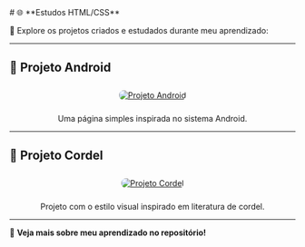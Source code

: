 <link rel="stylesheet" href="style-readme.css">
# 🌐 **Estudos HTML/CSS** 

🎯 Explore os projetos criados e estudados durante meu aprendizado:

---

## 📱 **Projeto Android**  
<div style="text-align:center;">
  <a href="https://ygorhenriquelima.github.io/estudos_Desenvolvimento_web/projetos/Projeto_android/index.html">
    <img src="https://via.placeholder.com/400x200.png?text=Projeto+Android" alt="Projeto Android" style="border-radius: 8px; margin: 10px;">
  </a>
  <p>Uma página simples inspirada no sistema Android.</p>
</div>

---

## 📜 **Projeto Cordel**  
<div style="text-align:center;">
  <a href="https://ygorhenriquelima.github.io/estudos_Desenvolvimento_web/projetos/projeto_cordel/index.html">
    <img src="https://via.placeholder.com/400x200.png?text=Projeto+Cordel" alt="Projeto Cordel" style="border-radius: 8px; margin: 10px;">
  </a>
  <p>Projeto com o estilo visual inspirado em literatura de cordel.</p>
</div>

---

🚀 **Veja mais sobre meu aprendizado no repositório!**

